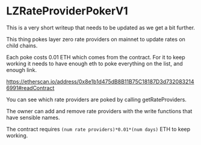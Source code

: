# LZRateProviderPokerV1 


This is a very short writeup that needs to be updated as we get a bit further.

This thing pokes layer zero rate providers on mainnet to update rates on child chains.

Each poke costs 0.01 ETH which comes from the contract.  For it to keep working it needs to have enough eth to poke everything on the list, and enough link.


https://etherscan.io/address/0x8e1b1d475dB8B11B75C18187D3d7320832146991#readContract

You can see which rate providers are poked by calling getRateProviders.

The owner can add and remove rate providers with the write functions that have sensible names.

The contract requires `(num rate providers)*0.01*(num days)` ETH to keep working.